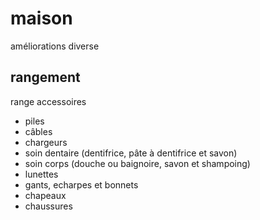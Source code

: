 # maison
améliorations diverse

## rangement
range accessoires
- piles
- câbles
- chargeurs
- soin dentaire (dentifrice, pâte à dentifrice et savon)
- soin corps (douche ou baignoire, savon et shampoing)
- lunettes
- gants, echarpes et bonnets
- chapeaux
- chaussures
